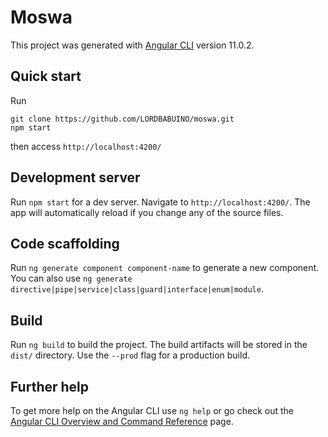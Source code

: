 # Moswa

This project was generated with [Angular CLI](https://github.com/angular/angular-cli) version 11.0.2.

## Quick start

Run
```
git clone https://github.com/LORDBABUINO/moswa.git
npm start
```
then access `http://localhost:4200/`

## Development server

Run `npm start` for a dev server. Navigate to `http://localhost:4200/`. The app will automatically reload if you change any of the source files.

## Code scaffolding

Run `ng generate component component-name` to generate a new component. You can also use `ng generate directive|pipe|service|class|guard|interface|enum|module`.

## Build

Run `ng build` to build the project. The build artifacts will be stored in the `dist/` directory. Use the `--prod` flag for a production build.

## Further help

To get more help on the Angular CLI use `ng help` or go check out the [Angular CLI Overview and Command Reference](https://angular.io/cli) page.
